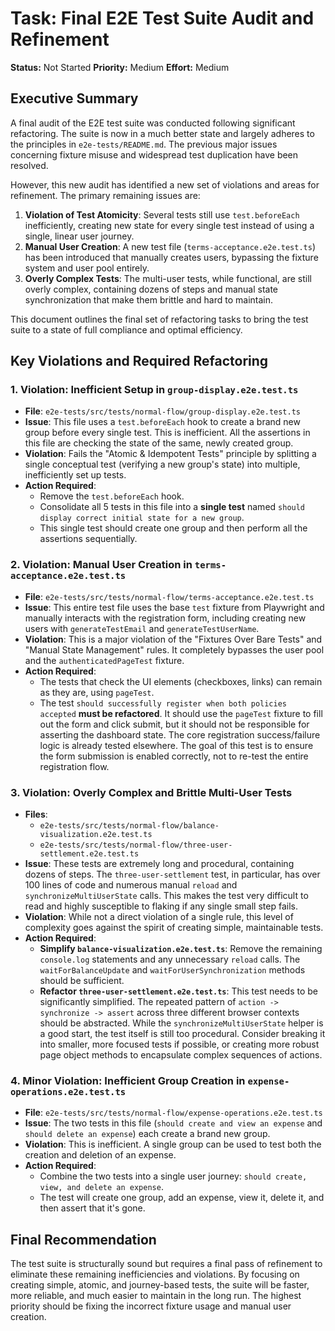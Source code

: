 # Task: Final E2E Test Suite Audit and Refinement

**Status:** Not Started
**Priority:** Medium
**Effort:** Medium

## Executive Summary

A final audit of the E2E test suite was conducted following significant refactoring. The suite is now in a much better state and largely adheres to the principles in `e2e-tests/README.md`. The previous major issues concerning fixture misuse and widespread test duplication have been resolved.

However, this new audit has identified a new set of violations and areas for refinement. The primary remaining issues are:

1.  **Violation of Test Atomicity**: Several tests still use `test.beforeEach` inefficiently, creating new state for every single test instead of using a single, linear user journey.
2.  **Manual User Creation**: A new test file (`terms-acceptance.e2e.test.ts`) has been introduced that manually creates users, bypassing the fixture system and user pool entirely.
3.  **Overly Complex Tests**: The multi-user tests, while functional, are still overly complex, containing dozens of steps and manual state synchronization that make them brittle and hard to maintain.

This document outlines the final set of refactoring tasks to bring the test suite to a state of full compliance and optimal efficiency.

## Key Violations and Required Refactoring

### 1. Violation: Inefficient Setup in `group-display.e2e.test.ts`

-   **File**: `e2e-tests/src/tests/normal-flow/group-display.e2e.test.ts`
-   **Issue**: This file uses a `test.beforeEach` hook to create a brand new group before every single test. This is inefficient. All the assertions in this file are checking the state of the same, newly created group.
-   **Violation**: Fails the "Atomic & Idempotent Tests" principle by splitting a single conceptual test (verifying a new group's state) into multiple, inefficiently set up tests.
-   **Action Required**: 
    -   Remove the `test.beforeEach` hook.
    -   Consolidate all 5 tests in this file into a **single test** named `should display correct initial state for a new group`. 
    -   This single test should create one group and then perform all the assertions sequentially.

### 2. Violation: Manual User Creation in `terms-acceptance.e2e.test.ts`

-   **File**: `e2e-tests/src/tests/normal-flow/terms-acceptance.e2e.test.ts`
-   **Issue**: This entire test file uses the base `test` fixture from Playwright and manually interacts with the registration form, including creating new users with `generateTestEmail` and `generateTestUserName`. 
-   **Violation**: This is a major violation of the "Fixtures Over Bare Tests" and "Manual State Management" rules. It completely bypasses the user pool and the `authenticatedPageTest` fixture.
-   **Action Required**:
    -   The tests that check the UI elements (checkboxes, links) can remain as they are, using `pageTest`.
    -   The test `should successfully register when both policies accepted` **must be refactored**. It should use the `pageTest` fixture to fill out the form and click submit, but it should not be responsible for asserting the dashboard state. The core registration success/failure logic is already tested elsewhere. The goal of this test is to ensure the form submission is enabled correctly, not to re-test the entire registration flow.

### 3. Violation: Overly Complex and Brittle Multi-User Tests

-   **Files**:
    -   `e2e-tests/src/tests/normal-flow/balance-visualization.e2e.test.ts`
    -   `e2e-tests/src/tests/normal-flow/three-user-settlement.e2e.test.ts`
-   **Issue**: These tests are extremely long and procedural, containing dozens of steps. The `three-user-settlement` test, in particular, has over 100 lines of code and numerous manual `reload` and `synchronizeMultiUserState` calls. This makes the test very difficult to read and highly susceptible to flaking if any single small step fails.
-   **Violation**: While not a direct violation of a single rule, this level of complexity goes against the spirit of creating simple, maintainable tests.
-   **Action Required**:
    -   **Simplify `balance-visualization.e2e.test.ts`**: Remove the remaining `console.log` statements and any unnecessary `reload` calls. The `waitForBalanceUpdate` and `waitForUserSynchronization` methods should be sufficient.
    -   **Refactor `three-user-settlement.e2e.test.ts`**: This test needs to be significantly simplified. The repeated pattern of `action -> synchronize -> assert` across three different browser contexts should be abstracted. While the `synchronizeMultiUserState` helper is a good start, the test itself is still too procedural. Consider breaking it into smaller, more focused tests if possible, or creating more robust page object methods to encapsulate complex sequences of actions.

### 4. Minor Violation: Inefficient Group Creation in `expense-operations.e2e.test.ts`

-   **File**: `e2e-tests/src/tests/normal-flow/expense-operations.e2e.test.ts`
-   **Issue**: The two tests in this file (`should create and view an expense` and `should delete an expense`) each create a brand new group. 
-   **Violation**: This is inefficient. A single group can be used to test both the creation and deletion of an expense.
-   **Action Required**:
    -   Combine the two tests into a single user journey: `should create, view, and delete an expense`.
    -   The test will create one group, add an expense, view it, delete it, and then assert that it's gone.

## Final Recommendation

The test suite is structurally sound but requires a final pass of refinement to eliminate these remaining inefficiencies and violations. By focusing on creating simple, atomic, and journey-based tests, the suite will be faster, more reliable, and much easier to maintain in the long run. The highest priority should be fixing the incorrect fixture usage and manual user creation.